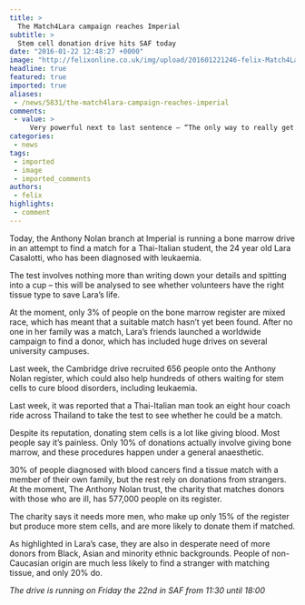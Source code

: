 ```yaml
---
title: >
  The Match4Lara campaign reaches Imperial
subtitle: >
  Stem cell donation drive hits SAF today
date: "2016-01-22 12:48:27 +0000"
image: "http://felixonline.co.uk/img/upload/201601221246-felix-Match4Lara3.jpg"
headline: true
featured: true
imported: true
aliases:
 - /news/5831/the-match4lara-campaign-reaches-imperial
comments:
 - value: >
     Very powerful next to last sentence — “The only way to really get things done is to be in touch with how we are feeling and what we need.” So true — otherwise we will just procrastinate or find some other strategy to get that need for time off met. I find that when I don’t try to c0;for2eଅ things in my life and when I take little breaks in my day happen things flow so much better. Thanks for the reminder.,Very powerful next to last sentence — “The only way to really get things done is to be in touch with how we are feeling and what we need.” So true — otherwise we will just procrastinate or find some other strategy to get that need for time off met. I find that when I don’t try to c0;for2eଅ things in my life and when I take little breaks in my day happen things flow so much better. Thanks for the reminder.
categories:
 - news
tags:
 - imported
 - image
 - imported_comments
authors:
 - felix
highlights:
 - comment
---
```


Today, the Anthony Nolan branch at Imperial is running a bone marrow drive in an attempt to find a match for a Thai-Italian student,  the 24 year old Lara Casalotti, who has been diagnosed with leukaemia.

The test involves nothing more than writing down your details and spitting into a cup – this will be analysed to see whether volunteers have the right tissue type to save Lara’s life.

At the moment, only 3% of people on the bone marrow register are mixed race, which has meant that a suitable match hasn’t yet been found.                   After no one in her family was a match, Lara’s friends launched a worldwide campaign to find a donor, which has included huge drives on several university campuses.

Last week, the Cambridge drive recruited 656 people onto the Anthony Nolan register, which could also help hundreds of others waiting for stem cells to cure blood disorders, including leukaemia.

Last week, it was reported that a Thai-Italian man took an eight hour coach ride across Thailand to take the test to see whether he could be a match.

Despite its reputation, donating stem cells is a lot like giving blood. Most people say it’s painless. Only 10% of donations actually involve giving bone marrow, and these procedures happen under a general anaesthetic.

30% of people diagnosed with blood cancers find a tissue match with a member of their own family, but the rest rely on donations from strangers. At the moment, The Anthony Nolan trust, the charity that matches donors with those who are ill, has 577,000 people on its register.

The charity says it needs more men, who make up only 15% of the register but produce more stem cells, and are more likely to donate them if matched.

As highlighted in Lara’s case, they are also in desperate need of more donors from Black, Asian and minority ethnic backgrounds. People of non-Caucasian origin are much less likely to find a stranger with matching tissue, and only 20% do.

_The drive is running on Friday the 22nd in SAF from 11:30 until 18:00_
